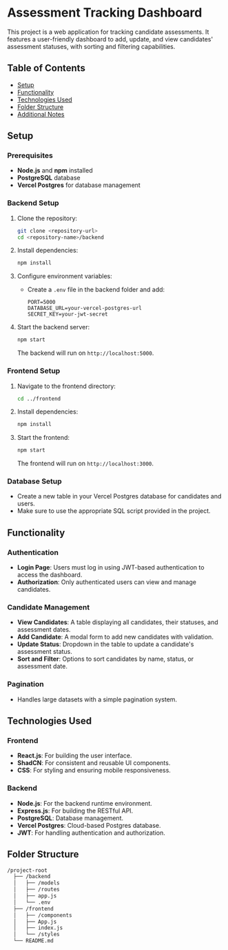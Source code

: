 # Assessment Tracking Dashboard

This project is a web application for tracking candidate assessments. It features a user-friendly dashboard to add, update, and view candidates' assessment statuses, with sorting and filtering capabilities.

## Table of Contents
- [Setup](#setup)
- [Functionality](#functionality)
- [Technologies Used](#technologies-used)
- [Folder Structure](#folder-structure)
- [Additional Notes](#additional-notes)

## Setup

### Prerequisites
- **Node.js** and **npm** installed
- **PostgreSQL** database
- **Vercel Postgres** for database management

### Backend Setup

1. Clone the repository:
    ```bash
    git clone <repository-url>
    cd <repository-name>/backend
    ```

2. Install dependencies:
    ```bash
    npm install
    ```

3. Configure environment variables:
   - Create a `.env` file in the backend folder and add:
     ```env
     PORT=5000
     DATABASE_URL=your-vercel-postgres-url
     SECRET_KEY=your-jwt-secret
     ```

4. Start the backend server:
    ```bash
    npm start
    ```
    The backend will run on `http://localhost:5000`.

### Frontend Setup

1. Navigate to the frontend directory:
    ```bash
    cd ../frontend
    ```

2. Install dependencies:
    ```bash
    npm install
    ```

3. Start the frontend:
    ```bash
    npm start
    ```
    The frontend will run on `http://localhost:3000`.

### Database Setup

- Create a new table in your Vercel Postgres database for candidates and users.
- Make sure to use the appropriate SQL script provided in the project.

## Functionality

### Authentication
- **Login Page**: Users must log in using JWT-based authentication to access the dashboard.
- **Authorization**: Only authenticated users can view and manage candidates.

### Candidate Management
- **View Candidates**: A table displaying all candidates, their statuses, and assessment dates.
- **Add Candidate**: A modal form to add new candidates with validation.
- **Update Status**: Dropdown in the table to update a candidate's assessment status.
- **Sort and Filter**: Options to sort candidates by name, status, or assessment date.

### Pagination
- Handles large datasets with a simple pagination system.

## Technologies Used

### Frontend
- **React.js**: For building the user interface.
- **ShadCN**: For consistent and reusable UI components.
- **CSS**: For styling and ensuring mobile responsiveness.

### Backend
- **Node.js**: For the backend runtime environment.
- **Express.js**: For building the RESTful API.
- **PostgreSQL**: Database management.
- **Vercel Postgres**: Cloud-based Postgres database.
- **JWT**: For handling authentication and authorization.

## Folder Structure

```bash
/project-root
  ├── /backend
  │   ├── /models
  │   ├── /routes
  │   ├── app.js
  │   └── .env
  ├── /frontend
  │   ├── /components
  │   ├── App.js
  │   ├── index.js
  │   └── /styles
  └── README.md
